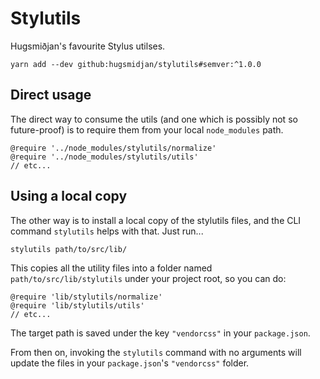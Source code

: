# Stylutils

Hugsmiðjan's favourite Stylus utilses.

```
yarn add --dev github:hugsmidjan/stylutils#semver:^1.0.0
```

## Direct usage

The direct way to consume the utils (and one which is possibly not so 
future-proof) is to require them from your local `node_modules` path.

```styl
@require '../node_modules/stylutils/normalize'
@require '../node_modules/stylutils/utils'
// etc...
```

## Using a local copy

The other way is to install a local copy of the stylutils files, and 
the CLI command `stylutils` helps with that. Just run...

```
stylutils path/to/src/lib/
```

This copies all the utility files into a folder named 
`path/to/src/lib/stylutils` under your project root, so you can do:

```styl
@require 'lib/stylutils/normalize'
@require 'lib/stylutils/utils'
// etc...
```

The target path is saved under the key `"vendorcss"` in your `package.json`.

From then on, invoking the `stylutils` command with no arguments will update 
the files in your `package.json`'s `"vendorcss"` folder.
